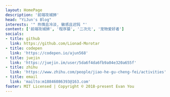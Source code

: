 ```yaml
---
layout: HomePage
description: '前端攻城狮'
head: "YiJun's Blog"
interests: '" 热情且冷淡, 敏感且迟钝 "'
content: ['前端攻城狮', '程序猿', '二次元', '宠物爱好者']
socials:
- title: github
  link: https://github.com/Lionad-Morotar
- title: codepen
  link: 'https://codepen.io/ajun568'
- title: juejin
  link: 'https://juejin.im/user/5da6f4da6fb9a04e320a655f'
- title: zhihu
  link: 'https://www.zhihu.com/people/jiao-he-gu-cheng-fei/activities'
- title: email
  link: 'mailto:m18846086393@163.com'
footer: MIT Licensed | Copyright © 2018-present Evan You
---
```

